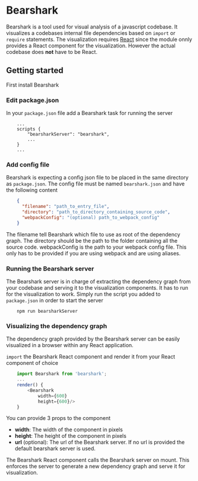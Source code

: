 # Bearshark
Bearshark is a tool used for visual analysis of a javascript codebase.
It visualizes a codebases internal file dependencies based on `import` or `require` statements.
The visualization requires [React](https://reactjs.org/) since the module onnly provides a React component for the visualization. However the actual codebase does **not** have to be React.

## Getting started
First install Bearshark
### Edit package.json
In your `package.json` file add a Bearshark task for running the server
```
    ...
    scripts {
        "bearsharkServer": "bearshark",
        ...
    }
    ...
```
### Add config file
Bearshark is expecting a config json file to be placed in the same directory as `package.json`.
The config file must be named `bearshark.json` and have the following content
```json
    {
      "filename": "path_to_entry_file",
      "directory": "path_to_directory_containing_source_code",
      "webpackConfig": "(optional) path_to_webpack_config"
    }
```
The filename tell Bearshark which file to use as root of the dependency graph. The directory should be the path to the folder containing all the source code.
webpackConfig is the path to your webpack config file. This only has to be provided if you are using webpack and are using aliases.

### Running the Bearshark server
The Bearshark server is in charge of extracting the dependency graph from your codebase and serving it to the visualization components. It has to run for the visualization to work.
Simply run the script you added to `package.json` in order to start the server
```
    npm run bearsharkServer
```

### Visualizing the dependency graph
The dependency graph provided by the Bearshark server can be easily visualized in a browser within any React application.

`import` the Bearshark React component and render it from your React component of choice
```javascript
    import Bearshark from 'bearshark';
    ...
    render() {
        <Bearshark
            width={600}
            height={600}/>
    }
```
You can provide 3 props to the component
* **width**: The width of the component in pixels
* **height**: The height of the component in pixels
* **url** (optional): The url of the Bearshark server. If no url is provided the default bearshark server is used.

The Bearshark React component calls the Bearshark server on mount. This enforces the server to generate a new dependency graph and serve it for visualization.
